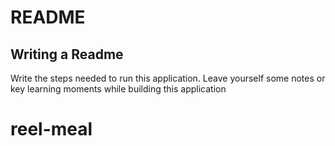 # README
## Writing a Readme
Write the steps needed to run this application. Leave yourself some notes or key learning moments while building this application

# reel-meal
